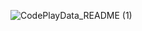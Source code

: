 
![CodePlayData_README (1)](https://user-images.githubusercontent.com/52466957/111366168-f08b0080-8671-11eb-9a69-684fa89847d6.gif)



